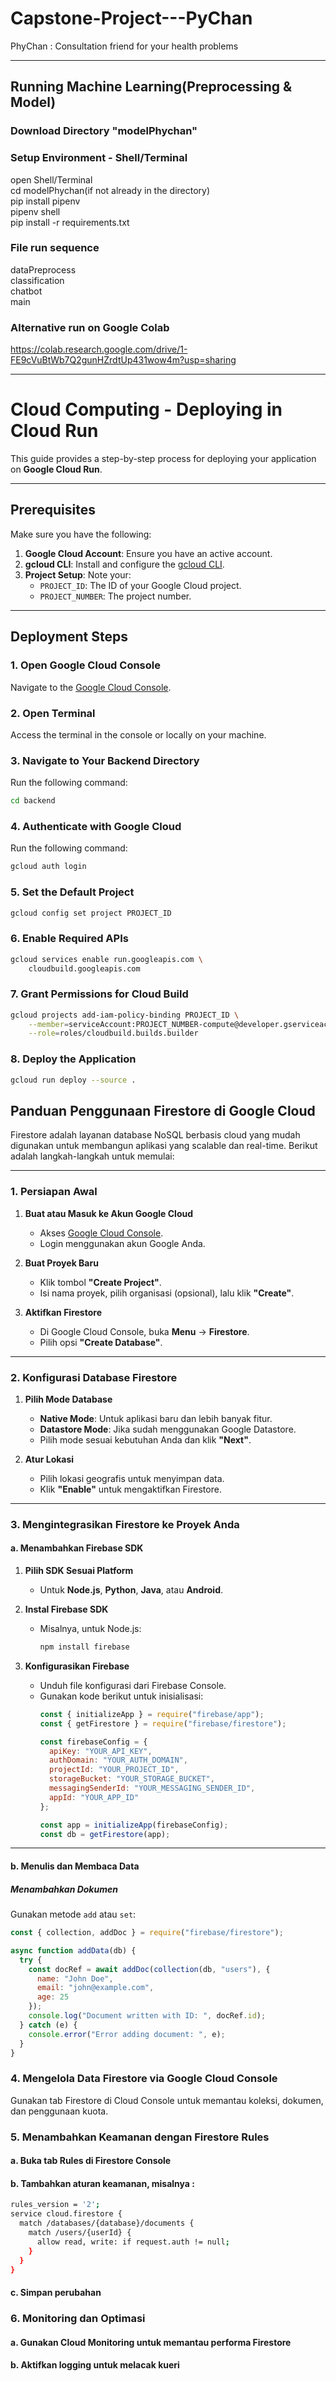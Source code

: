 # Capstone-Project---PyChan
PhyChan : Consultation friend for your health problems  

---
## Running Machine Learning(Preprocessing & Model)

### Download Directory "modelPhychan"

### Setup Environment - Shell/Terminal
open Shell/Terminal  
cd modelPhychan(if not already in the directory)  
pip install pipenv  
pipenv shell  
pip install -r requirements.txt  

### File run sequence
dataPreprocess  
classification  
chatbot  
main  

### Alternative run on Google Colab
https://colab.research.google.com/drive/1-FE9cVuBtWb7Q2gunHZrdtUp431wow4m?usp=sharing

---

# Cloud Computing - Deploying in Cloud Run

This guide provides a step-by-step process for deploying your application on **Google Cloud Run**.

---

## Prerequisites

Make sure you have the following:
1. **Google Cloud Account**: Ensure you have an active account.
2. **gcloud CLI**: Install and configure the [gcloud CLI](https://cloud.google.com/sdk/docs/install).
3. **Project Setup**: Note your:
   - `PROJECT_ID`: The ID of your Google Cloud project.
   - `PROJECT_NUMBER`: The project number.

---

## Deployment Steps

### 1. Open Google Cloud Console
Navigate to the [Google Cloud Console](https://console.cloud.google.com/).

### 2. Open Terminal
Access the terminal in the console or locally on your machine.

### 3. Navigate to Your Backend Directory
Run the following command:
```bash
cd backend
```

### 4. Authenticate with Google Cloud
Run the following command:
```bash
gcloud auth login
```

### 5.  Set the Default Project
```bash
gcloud config set project PROJECT_ID
```

### 6.  Enable Required APIs
```bash
gcloud services enable run.googleapis.com \
    cloudbuild.googleapis.com
```

### 7. Grant Permissions for Cloud Build
```bash
gcloud projects add-iam-policy-binding PROJECT_ID \
    --member=serviceAccount:PROJECT_NUMBER-compute@developer.gserviceaccount.com \
    --role=roles/cloudbuild.builds.builder
```

### 8. Deploy the Application
```bash
gcloud run deploy --source .
```

## Panduan Penggunaan Firestore di Google Cloud

Firestore adalah layanan database NoSQL berbasis cloud yang mudah digunakan untuk membangun aplikasi yang scalable dan real-time. Berikut adalah langkah-langkah untuk memulai:

---

### 1. Persiapan Awal

1. **Buat atau Masuk ke Akun Google Cloud**
   - Akses [Google Cloud Console](https://console.cloud.google.com/).
   - Login menggunakan akun Google Anda.

2. **Buat Proyek Baru**
   - Klik tombol **"Create Project"**.
   - Isi nama proyek, pilih organisasi (opsional), lalu klik **"Create"**.

3. **Aktifkan Firestore**
   - Di Google Cloud Console, buka **Menu** → **Firestore**.
   - Pilih opsi **"Create Database"**.

---

### 2. Konfigurasi Database Firestore

1. **Pilih Mode Database**
   - **Native Mode**: Untuk aplikasi baru dan lebih banyak fitur.
   - **Datastore Mode**: Jika sudah menggunakan Google Datastore.
   - Pilih mode sesuai kebutuhan Anda dan klik **"Next"**.

2. **Atur Lokasi**
   - Pilih lokasi geografis untuk menyimpan data.
   - Klik **"Enable"** untuk mengaktifkan Firestore.

---

### 3. Mengintegrasikan Firestore ke Proyek Anda

#### a. **Menambahkan Firebase SDK**
1. **Pilih SDK Sesuai Platform**
   - Untuk **Node.js**, **Python**, **Java**, atau **Android**.

2. **Instal Firebase SDK**
   - Misalnya, untuk Node.js:
     ```bash
     npm install firebase
     ```

3. **Konfigurasikan Firebase**
   - Unduh file konfigurasi dari Firebase Console.
   - Gunakan kode berikut untuk inisialisasi:
     ```javascript
     const { initializeApp } = require("firebase/app");
     const { getFirestore } = require("firebase/firestore");

     const firebaseConfig = {
       apiKey: "YOUR_API_KEY",
       authDomain: "YOUR_AUTH_DOMAIN",
       projectId: "YOUR_PROJECT_ID",
       storageBucket: "YOUR_STORAGE_BUCKET",
       messagingSenderId: "YOUR_MESSAGING_SENDER_ID",
       appId: "YOUR_APP_ID"
     };

     const app = initializeApp(firebaseConfig);
     const db = getFirestore(app);
     ```

---

#### b. **Menulis dan Membaca Data**

##### **Menambahkan Dokumen**
Gunakan metode `add` atau `set`:
```javascript
const { collection, addDoc } = require("firebase/firestore");

async function addData(db) {
  try {
    const docRef = await addDoc(collection(db, "users"), {
      name: "John Doe",
      email: "john@example.com",
      age: 25
    });
    console.log("Document written with ID: ", docRef.id);
  } catch (e) {
    console.error("Error adding document: ", e);
  }
}
```

### 4. Mengelola Data Firestore via Google Cloud Console
Gunakan tab Firestore di Cloud Console untuk memantau koleksi, dokumen, dan penggunaan kuota.

### 5. Menambahkan Keamanan dengan Firestore Rules
#### a. Buka tab Rules di Firestore Console
#### b. Tambahkan aturan keamanan, misalnya :
```bash
rules_version = '2';
service cloud.firestore {
  match /databases/{database}/documents {
    match /users/{userId} {
      allow read, write: if request.auth != null;
    }
  }
}
```
#### c. Simpan perubahan

### 6.  Monitoring dan Optimasi
#### a. Gunakan Cloud Monitoring untuk memantau performa Firestore
#### b. Aktifkan logging untuk melacak kueri
